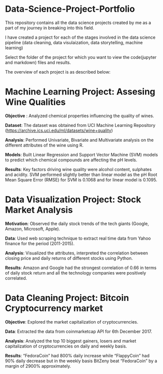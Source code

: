 # Data-Science-Project-Portfolio

This repository contains all the data science projects created by me as a part of my journey in breaking into this field.

I have created a project for each of the stages involved in the data science pipeline (data cleaning, data visulaization, data storytelling, machine learning)

Select the folder of the project for which you want to view the code(jupyter and markdown) files and results.

The overview of each project is as described below:

# Machine Learning Project: Assesing Wine Qualities

__Objective__ : Analyzed chemical properties influencing the quality of wines.

__Dataset__: The dataset was obtained from UCI Machine Learning Repository (https://archive.ics.uci.edu/ml/datasets/wine+quality)

__Analysis__: Performed Univariate, Bivariate and Multivariate analysis on the different attributes of the wine using R.

__Models__: Built Linear Regression and Support Vector Machine (SVM) models to predict which chemical compounds are affecting the pH levels.

__Results__: Key factors driving wine quality were alcohol content, sulphates and acidity. SVM performed slightly better than linear model as the pH Root Mean Square Error (RMSE) for SVM is 0.1068 and for linear model is 0.1095.

# Data Visualization Project: Stock Market Analysis

__Motivation__: Observed the daily stock trends of the tech giants (Google, Amazon, Microsoft, Apple).

__Data__: Used web scraping technique to extract real time data from Yahoo finance for the period (2011-2015).

__Analysis__: Visualized the attributes, interpreted the correlation between closing price and daily returns of different stocks using Python.

__Results__: Amazon and Google had the strongest correlation of 0.66 in terms of daily stock return and all the technology companies were positively correlated.

# Data Cleaning Project: Bitcoin Cryptocurrency market

__Objective__: Explored the market capitalization of cryptocurrencies.

__Data__: Extracted the data from coinmarketcap API for 6th December 2017.

__Analysis__: Analyzed the top 10 biggest gainers, losers and market capitalization of cryptocurrencies on daily and weekly basis.

__Results__: “FedoraCoin” had 800% daily increase while “FlappyCoin” had 90% daily decrease but in the weekly basis BitZeny beat “FedoraCoin” by a margin of 2900% approximately.


